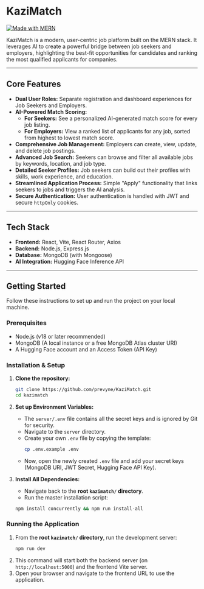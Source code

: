 # KaziMatch

[![Made with MERN](https://img.shields.io/badge/Made%20with-MERN-blue.svg)](https://www.mongodb.com/mern-stack)

KaziMatch is a modern, user-centric job platform built on the MERN stack. It leverages AI to create a powerful bridge between job seekers and employers, highlighting the best-fit opportunities for candidates and ranking the most qualified applicants for companies.

---

## Core Features

-   **Dual User Roles:** Separate registration and dashboard experiences for Job Seekers and Employers.
-   **AI-Powered Match Scoring:**
    -   **For Seekers:** See a personalized AI-generated match score for every job listing.
    -   **For Employers:** View a ranked list of applicants for any job, sorted from highest to lowest match score.
-   **Comprehensive Job Management:** Employers can create, view, update, and delete job postings.
-   **Advanced Job Search:** Seekers can browse and filter all available jobs by keywords, location, and job type.
-   **Detailed Seeker Profiles:** Job seekers can build out their profiles with skills, work experience, and education.
-   **Streamlined Application Process:** Simple "Apply" functionality that links seekers to jobs and triggers the AI analysis.
-   **Secure Authentication:** User authentication is handled with JWT and secure `httpOnly` cookies.

---

## Tech Stack

-   **Frontend:** React, Vite, React Router, Axios
-   **Backend:** Node.js, Express.js
-   **Database:** MongoDB (with Mongoose)
-   **AI Integration:** Hugging Face Inference API

---

## Getting Started

Follow these instructions to set up and run the project on your local machine.

### Prerequisites

-   Node.js (v18 or later recommended)
-   MongoDB (A local instance or a free MongoDB Atlas cluster URI)
-   A Hugging Face account and an Access Token (API Key)

### Installation & Setup

1.  **Clone the repository:**
    ```bash
    git clone https://github.com/prevyne/KaziMatch.git
    cd kazimatch
    ```

2.  **Set up Environment Variables:**
    -   The `server/.env` file contains all the secret keys and is ignored by Git for security.
    -   Navigate to the `server` directory.
    -   Create your own `.env` file by copying the template:
        ```bash
        cp .env.example .env
        ```
    -   Now, open the newly created `.env` file and add your secret keys (MongoDB URI, JWT Secret, Hugging Face API Key).

3.  **Install All Dependencies:**
    -   Navigate back to the **root `kazimatch/` directory**.
    -   Run the master installation script:
    ```bash
    npm install concurrently && npm run install-all
    ```

### Running the Application

1.  From the **root `kazimatch/` directory**, run the development server:
    ```bash
    npm run dev
    ```
2.  This command will start both the backend server (on `http://localhost:5000`) and the frontend Vite server.
3.  Open your browser and navigate to the frontend URL to use the application.
